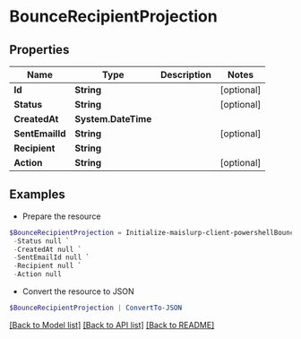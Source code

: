 # BounceRecipientProjection
## Properties

Name | Type | Description | Notes
------------ | ------------- | ------------- | -------------
**Id** | **String** |  | [optional] 
**Status** | **String** |  | [optional] 
**CreatedAt** | **System.DateTime** |  | 
**SentEmailId** | **String** |  | [optional] 
**Recipient** | **String** |  | 
**Action** | **String** |  | [optional] 

## Examples

- Prepare the resource
```powershell
$BounceRecipientProjection = Initialize-maislurp-client-powershellBounceRecipientProjection  -Id null `
 -Status null `
 -CreatedAt null `
 -SentEmailId null `
 -Recipient null `
 -Action null
```

- Convert the resource to JSON
```powershell
$BounceRecipientProjection | ConvertTo-JSON
```

[[Back to Model list]](../README#documentation-for-models) [[Back to API list]](../README#documentation-for-api-endpoints) [[Back to README]](../README)

